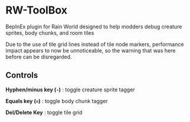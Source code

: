 # RW-ToolBox
BepInEx plugin for Rain World designed to help modders debug creature sprites, body chunks, and room tiles

Due to the use of tile grid lines instead of tile node markers, performance impact appears to now be unnoticeable, so the warning that was here before can be disregarded.

## Controls
**Hyphen/minus key (`-`)** : toggle creature sprite tagger

**Equals key (`=`)** : toggle body chunk tagger

**Del/Delete Key** : toggle tile grid
